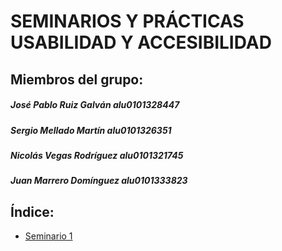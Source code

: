 # SEMINARIOS Y PRÁCTICAS USABILIDAD Y ACCESIBILIDAD

## Miembros del grupo:

##### José Pablo Ruiz Galván alu0101328447

##### Sergio Mellado Martín alu0101326351

##### Nicolás Vegas Rodríguez alu0101321745

##### Juan Marrero Domínguez alu0101333823

## Índice: 

* [Seminario 1](./Seminario\\1)




